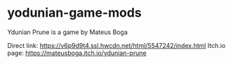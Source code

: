 # yodunian-game-mods
Ydunian Prune is a game by Mateus Boga

Direct link: https://v6p9d9t4.ssl.hwcdn.net/html/5547242/index.html
Itch.io page: https://mateusboga.itch.io/ydunian-prune
